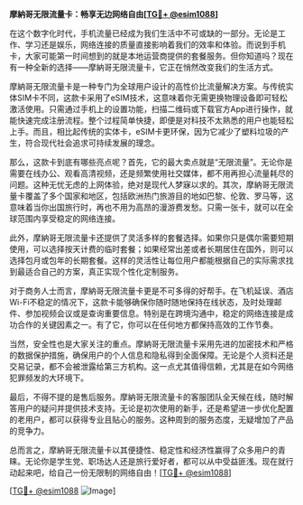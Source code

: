**摩納哥无限流量卡：畅享无边网络自由[[TG💪+ @esim1088](https://t.me/s/esim1088)]**

在这个数字化时代，手机流量已经成为我们生活中不可或缺的一部分。无论是工作、学习还是娱乐，网络连接的质量直接影响着我们的效率和体验。而说到手机卡，大家可能第一时间想到的就是本地运营商提供的套餐服务。但你知道吗？现在有一种全新的选择——摩納哥无限流量卡，它正在悄然改变我们的生活方式。

摩納哥无限流量卡是一种专门为全球用户设计的高性价比流量解决方案。与传统实体SIM卡不同，这款卡采用了eSIM技术，这意味着你无需更换物理设备即可轻松激活使用。只需通过手机上的设置功能，扫描二维码或下载官方App进行操作，就能快速完成注册流程。整个过程简单快捷，即便是对科技不太熟悉的用户也能轻松上手。而且，相比起传统的实体卡，eSIM卡更环保，因为它减少了塑料垃圾的产生，符合现代社会追求可持续发展的理念。

那么，这款卡到底有哪些亮点呢？首先，它的最大卖点就是“无限流量”。无论你是需要在线办公、观看高清视频，还是频繁使用社交媒体，都不用再担心流量耗尽的问题。这种无忧无虑的上网体验，绝对是现代人梦寐以求的。其次，摩納哥无限流量卡覆盖了多个国家和地区，包括欧洲热门旅游目的地如巴黎、伦敦、罗马等，这意味着当你出国旅行时，再也不用为高昂的漫游费发愁。只需一张卡，就可以在全球范围内享受稳定的网络连接。

此外，摩納哥无限流量卡还提供了灵活多样的套餐选择。如果你只是偶尔需要短期使用，可以选择按天计费的临时套餐；如果经常出差或者长期居住在国外，则可以选择包月或包年的长期套餐。这样的灵活性让每位用户都能根据自己的实际需求找到最适合自己的方案，真正实现个性化定制服务。

对于商务人士而言，摩納哥无限流量卡更是不可多得的好帮手。在飞机延误、酒店Wi-Fi不稳定的情况下，这款卡能够确保你随时随地保持在线状态，及时处理邮件、参加视频会议或是查询重要信息。特别是在跨境沟通中，稳定的网络连接是成功合作的关键因素之一。有了它，你可以在任何地方都保持高效的工作节奏。

当然，安全性也是大家关注的重点。摩納哥无限流量卡采用先进的加密技术和严格的数据保护措施，确保用户的个人信息和隐私得到全面保障。无论是个人资料还是交易记录，都不会被泄露给第三方机构。这一点尤其值得信赖，尤其是在如今网络犯罪频发的大环境下。

最后，不得不提的是售后服务。摩納哥无限流量卡的客服团队全天候在线，随时解答用户的疑问并提供技术支持。无论是初次使用的新手，还是希望进一步优化配置的老用户，都可以获得专业且贴心的服务。这种周到的服务态度，无疑增加了产品的竞争力。

总而言之，摩納哥无限流量卡以其便捷性、稳定性和经济性赢得了众多用户的青睐。无论你是学生党、职场达人还是旅行爱好者，都可以从中受益匪浅。现在就行动起来吧，给自己一份无限制的网络自由！[[TG💪+ @esim1088](https://t.me/s/esim1088)]

[[TG💪+ @esim1088](https://t.me/s/esim1088) ![Image](https://i.postimg.cc/4NQfJmqS/Snipaste-2025-05-13-00-14-12.png)]
